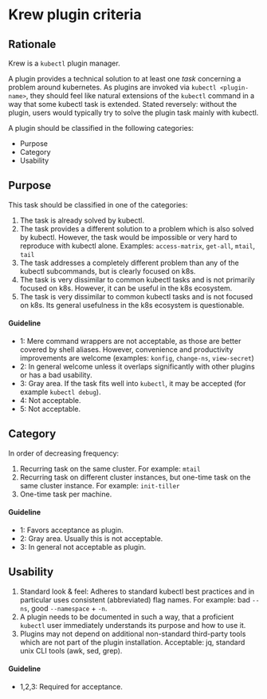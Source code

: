 Krew plugin criteria
===

Rationale
---

Krew is a `kubectl` plugin manager.

A plugin provides a technical solution to at least one _task_ concerning a problem around kubernetes.
As plugins are invoked via `kubectl <plugin-name>`, they should feel like natural extensions of the `kubectl` command in a way that some kubectl task is extended.
Stated reversely: without the plugin, users would typically try to solve the plugin task mainly with kubectl.

A plugin should be classified in the following categories:

- Purpose
- Category
- Usability

Purpose
---

This task should be classified in one of the categories:

1. The task is already solved by kubectl.
2. The task provides a different solution to a problem which is also solved by kubectl. However, the task would be impossible or very hard to reproduce with kubectl alone. Examples: `access-matrix`, `get-all`, `mtail`, `tail`
3. The task addresses a completely different problem than any of the kubectl subcommands, but is clearly focused on k8s.
4. The task is very dissimilar to common kubectl tasks and is not primarily focused on k8s. However, it can be useful in the k8s ecosystem.
5. The task is very dissimilar to common kubectl tasks and is not focused on k8s. Its general usefulness in the k8s ecosystem is questionable.


#### Guideline

- 1: Mere command wrappers are not acceptable, as those are better covered by shell aliases.
  However, convenience and productivity improvements are welcome (examples: `konfig`, `change-ns`, `view-secret`)
- 2: In general welcome unless it overlaps significantly with other plugins or has a bad usability.
- 3: Gray area. If the task fits well into `kubectl`, it may be accepted (for example `kubectl debug`).
- 4: Not acceptable.
- 5: Not acceptable.

Category
---

In order of decreasing frequency:

1. Recurring task on the same cluster. For example: `mtail`
2. Recurring task on different cluster instances, but one-time task on the same cluster instance. For example: `init-tiller`
3. One-time task per machine.

#### Guideline

- 1: Favors acceptance as plugin.
- 2: Gray area. Usually this is not acceptable.
- 3: In general not acceptable as plugin.


Usability
---

1. Standard look & feel: Adheres to standard kubectl best practices and in particular uses consistent (abbreviated) flag names. For example: bad `--ns`, good `--namespace` + `-n`.
2. A plugin needs to be documented in such a way, that a proficient `kubectl` user immediately understands its purpose and how to use it.
3. Plugins may not depend on additional non-standard third-party tools which are not part of the plugin installation. Acceptable: jq, standard unix CLI tools (awk, sed, grep).
<!-- 4. Ready to use: Unless absolutely required, a plugin should not need extra configuration. -->


#### Guideline

- 1,2,3: Required for acceptance.
